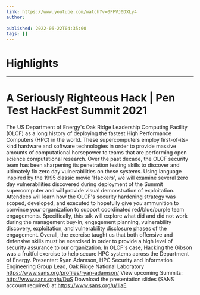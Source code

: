 ```yaml
---
link: https://www.youtube.com/watch?v=0FFVJ0DXLy4
author: 
   
published: 2022-06-22T04:35:00
tags: []
---
```

# Highlights


---
# A Seriously Righteous Hack | Pen Test HackFest Summit 2021
The US Department of Energy's Oak Ridge Leadership Computing Facility (OLCF) as a long history of deploying the fastest High Performance Computers (HPC) in the world. These supercomputers employ first-of-its-kind hardware and software technologies in order to provide massive amounts of computational horsepower to teams that are performing open science computational research. Over the past decade, the OLCF security team has been sharpening its penetration testing skills to discover and ultimately fix zero day vulnerabilities on these systems. Using language inspired by the 1995 classic movie 'Hackers', we will examine several zero day vulnerabilities discovered during deployment of the Summit supercomputer and will provide visual demonstration of exploitation. Attendees will learn how the OLCF's security hardening strategy was scoped, developed, and executed to hopefully give *you* ammunition to convince *your* organization to support coordinated red/blue/purple team engagements. Specifically, this talk will explore what did and did not work during the management buy-in, engagement planning, vulnerability discovery, exploitation, and vulnerability disclosure phases of the engagement. Overall, the exercise taught us that both offensive and defensive skills must be exercised in order to provide a high level of security assurance to our organization. In OLCF's case, Hacking the Gibson was a fruitful exercise to help secure HPC systems across the Department of Energy. Presenter: Ryan Adamson, HPC Security and Information Engineering Group Lead, Oak Ridge National Laboratory https://www.sans.org/profiles/ryan-adamson/ View upcoming Summits: http://www.sans.org/u/DuS Download the presentation slides (SANS account required) at https://www.sans.org/u/1iaE